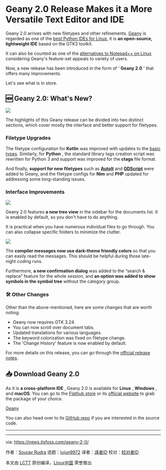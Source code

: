 [#]: subject: "Geany 2.0 Release Makes it a More Versatile Text Editor and IDE"
[#]: via: "https://news.itsfoss.com/geany-2-0/"
[#]: author: "Sourav Rudra https://news.itsfoss.com/author/sourav/"
[#]: collector: "lujun9972/lctt-scripts-1693450080"
[#]: translator: " "
[#]: reviewer: " "
[#]: publisher: " "
[#]: url: " "

Geany 2.0 Release Makes it a More Versatile Text Editor and IDE
======
Geany 2.0 arrives with new filetypes and other refinements.
[Geany][1] is regarded as one of the [best Python IDEs for Linux][2], it is **an open-source, lightweight IDE** based on the GTK3 toolkit.

It can also be counted as one of the [alternatives to Notepad++ on Linux][3] considering Geany's feature-set appeals to variety of users.

Now, a new release has been introduced in the form of ' **Geany 2.0** ' that offers many improvements.

Let's see what is in store.

## 🆕 Geany 2.0: What's New?

![][4]

The highlights of this Geany release can be divided into two distinct sections, which cover mostly the interface and better support for filetypes.

### Filetype Upgrades

The filetype configuration for **Kotlin** was improved with updates to the [basic types][5]. Similarly, for **Python** , the standard library tags creation script was rewritten for Python 3 and support was improved for the **ctags** file format.

And finally, **support for new filetypes** such as [**AutoIt**][6] and [**GDScript**][7] were added to Geany, and the filetype configs for **Nim** and **PHP** updated for addressing some long-standing issues.

### Interface Improvements

![][8]

Geany 2.0 features **a new tree view** in the sidebar for the documents list. It is enabled by default, so you don't have to do anything.

It is practical when you have numerous individual files to go through. You can also collapse specific folders to minimize the clutter.

![][9]

The **compiler messages now use dark-theme friendly colors** so that you can easily read the messages. This should be helpful during those late-night coding runs.

Furthermore, **a new confirmation dialog** was added to the “search & replace” feature for the whole session, and **an option was added to show symbols in the symbol tree** without the category group.

### 🛠️ Other Changes

Other than the above-mentioned, here are some changes that are worth noting:

  * Geany now requires GTK 3.24.
  * You can now scroll over document tabs.
  * Updated translations for various languages.
  * The keyword colorization was fixed on filetype change.
  * The 'Change History' feature is now enabled by default.



For more details on this release, you can go through the [official release notes][10].

## 📥 Download Geany 2.0

As it is **a cross-platform IDE** , Geany 2.0 is available for **Linux** , **Windows** , and **macOS**. You can go to the [Flathub store][11] or its [official website][12] to grab the package of your choice.

[Geany][12]

You can also head over to its [GitHub repo][13] if you are interested in the source code.

* * *

--------------------------------------------------------------------------------

via: https://news.itsfoss.com/geany-2-0/

作者：[Sourav Rudra][a]
选题：[lujun9972][b]
译者：[译者ID](https://github.com/译者ID)
校对：[校对者ID](https://github.com/校对者ID)

本文由 [LCTT](https://github.com/LCTT/TranslateProject) 原创编译，[Linux中国](https://linux.cn/) 荣誉推出

[a]: https://news.itsfoss.com/author/sourav/
[b]: https://github.com/lujun9972
[1]: https://www.geany.org/
[2]: https://itsfoss.com/best-python-ides-linux/
[3]: https://itsfoss.com/notepad-alternatives-for-linux/
[4]: https://news.itsfoss.com/content/images/2023/10/Geany_2.0_1.png
[5]: https://kotlinlang.org/docs/basic-types.html
[6]: https://en.wikipedia.org/wiki/AutoIt
[7]: https://docs.godotengine.org/en/stable/tutorials/scripting/gdscript/index.html
[8]: https://news.itsfoss.com/content/images/2023/10/Geany_2.0_2.png
[9]: https://news.itsfoss.com/content/images/2023/10/Geany_2.0_3.png
[10]: https://www.geany.org/documentation/releasenotes/
[11]: https://flathub.org/apps/org.geany.Geany
[12]: https://www.geany.org/download/releases/
[13]: https://github.com/geany/geany
